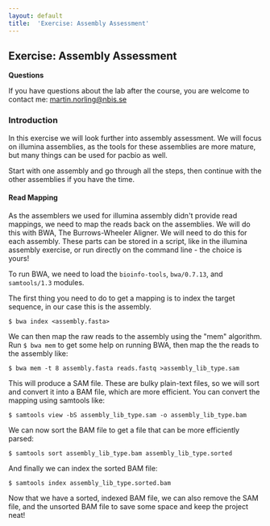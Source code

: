 ```yaml
---
layout: default
title:  'Exercise: Assembly Assessment'
---
```


## Exercise: Assembly Assessment

**Questions**

If you have questions about the lab after the course, you are welcome to contact me: martin.norling@nbis.se

### Introduction

In this exercise we will look further into assembly assessment. We will focus on illumina assemblies, as the tools for these assemblies are more mature, but many things can be used for pacbio as well.

Start with one assembly and go through all the steps, then continue with the other assemblies if you have the time.

#### Read Mapping

As the  assemblers we used for illumina assembly didn't provide read mappings, we need to map the reads back on the assemblies. We will do this with BWA, The Burrows-Wheeler Aligner. We will need to do this for each assembly. These parts can be stored in a script, like in the illumina assembly exercise, or run directly on the command line - the choice is yours!

To run BWA, we need to load the `bioinfo-tools`, `bwa/0.7.13`, and `samtools/1.3` modules.

The first thing you need to do to get a mapping is to index the target sequence, in our case this is the assembly.

```
$ bwa index <assembly.fasta>
```

We can then map the raw reads to the assembly using the "mem" algorithm. Run `$ bwa mem` to get some help on running BWA, then map the the reads to the assembly like:

```
$ bwa mem -t 8 assembly.fasta reads.fastq >assembly_lib_type.sam
```

This will produce a SAM file. These are bulky plain-text files, so we will sort and convert it into a BAM file, which are more efficient. You can convert the mapping using samtools like:

```
$ samtools view -bS assembly_lib_type.sam -o assembly_lib_type.bam
```

We can now sort the BAM file to get a file that can be more efficiently parsed:

```
$ samtools sort assembly_lib_type.bam assembly_lib_type.sorted
```

And finally we can index the sorted BAM file:

```
$ samtools index assembly_lib_type.sorted.bam
```

Now that we have a sorted, indexed BAM file, we can also remove the SAM file, and the unsorted BAM file to save some space and keep the project neat!

